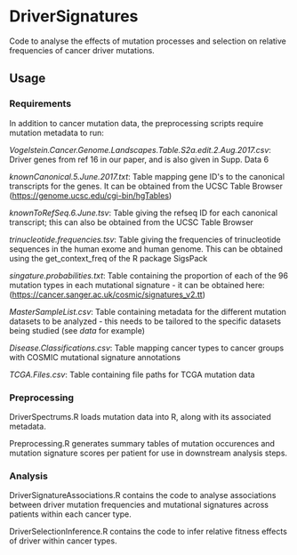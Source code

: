 # DriverSignatures

Code to analyse the effects of mutation processes and selection on relative frequencies of cancer driver mutations.

## Usage

### Requirements

In addition to cancer mutation data, the preprocessing scripts require mutation metadata to run:

_Vogelstein.Cancer.Genome.Landscapes.Table.S2a.edit.2.Aug.2017.csv_: Driver genes from ref 16 in our paper, and is also given in Supp. Data 6

_knownCanonical.5.June.2017.txt_: Table mapping gene ID's to the canonical transcripts for the genes. It can be obtained from the UCSC Table Browser (https://genome.ucsc.edu/cgi-bin/hgTables)

_knownToRefSeq.6.June.tsv_: Table giving the refseq ID for each canonical transcript; this can also be obtained from the UCSC Table Browser

_trinucleotide.frequencies.tsv_: Table giving the frequencies of trinucleotide sequences in the human exome and human genome. This can be obtained using the get_context_freq of the R package SigsPack

_singature.probabilities.txt_: Table containing the proportion of each of the 96 mutation types in each mutational signature - it can be obtained here: (https://cancer.sanger.ac.uk/cosmic/signatures_v2.tt)

_MasterSampleList.csv_: Table containing metadata for the different mutation datasets to be analyzed - this needs to be tailored to the specific datasets being studied (see _data_ for example)

_Disease.Classifications.csv_: Table mapping cancer types to cancer groups with COSMIC mutational signature annotations

_TCGA.Files.csv_: Table containing file paths for TCGA mutation data

### Preprocessing
DriverSpectrums.R loads mutation data into R, along with its associated metadata.

Preprocessing.R generates summary tables of mutation occurences and mutation signature scores per patient for use in downstream analysis steps.

### Analysis
DriverSignatureAssociations.R contains the code to analyse associations between driver mutation frequencies and mutational signatures across patients within each cancer type. 

DriverSelectionInference.R contains the code to infer relative fitness effects of driver within cancer types.
